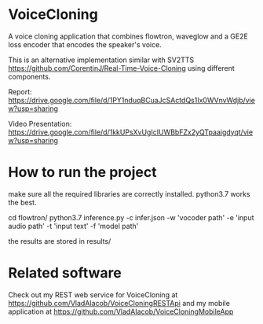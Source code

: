 # VoiceCloning

A voice cloning application that combines flowtron, waveglow and a GE2E loss encoder that encodes the speaker's voice.

This is an alternative implementation similar with SV2TTS https://github.com/CorentinJ/Real-Time-Voice-Cloning using different components.

Report: https://drive.google.com/file/d/1PY1nduqBCuaJcSActdQs1Ix0WVnvWdjb/view?usp=sharing 

Video Presentation: https://drive.google.com/file/d/1kkUPsXvUgIcIUWBbFZx2yQTpaaigdyqt/view?usp=sharing

# How to run the project

make sure all the required libraries are correctly installed.
python3.7 works the best.

cd flowtron/ 
python3.7 inference.py -c infer.json -w 'vocoder path' -e 'input audio path' -t 'input text' -f 'model path'

the results are stored in results/

# Related software

Check out my REST web service for VoiceCloning at https://github.com/VladAIacob/VoiceCloningRESTApi
and my mobile application at https://github.com/VladAIacob/VoiceCloningMobileApp
